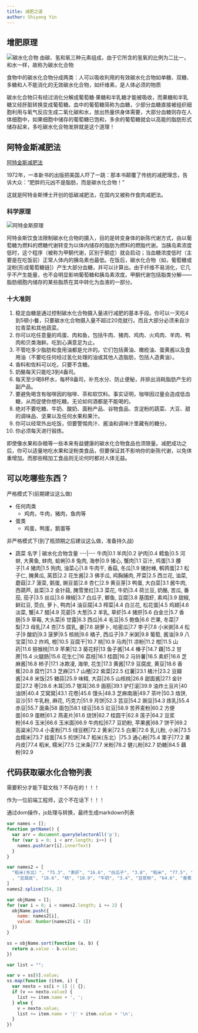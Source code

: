```yaml
---
title: 减肥之道
author: Shiyong Yin
---
```


## 增肥原理

![碳水化合物](/diary/img/碳水化合物.png)
由碳、氢和氧三种元素组成，由于它所含的氢氧的比例为二比一，和水一样，故称为碳水化合物

食物中的碳水化合物分成两类：人可以吸收利用的有效碳水化合物如单糖、双糖、多糖和人不能消化的无效碳水化合物，如纤维素，是人体必须的物质

碳水化合物只有经过消化分解成葡萄糖·果糖和半乳糖才能被吸收，而果糖和半乳糖又经肝脏转换变成葡萄糖。血中的葡萄糖简称为血糖，少部分血糖直接被组织细胞利用与氧气反应生成二氧化碳和水，放出热量供身体需要，大部分血糖则存在人体细胞中，如果细胞中储存的葡萄糖已饱和，多余的葡萄糖就会以高能的脂肪形式储存起来，多吃碳水化合物发胖就是这个道理！


## 阿特金斯减肥法

[阿特金斯减肥法](https://baike.baidu.com/item/%E9%98%BF%E7%89%B9%E9%87%91%E6%96%AF%E5%87%8F%E8%82%A5%E6%B3%95/10274744)

1972年，一本新书的出版把美国人吓了一跳：那本书颠覆了传统的减肥理念，告诉大众：“肥胖的元凶不是脂肪，而是碳水化合物！”

这就是阿特金斯博士开创的低碳减肥法，在国内又被称作食肉减肥法。

### 科学原理

![阿特金斯原理](/diary/img/阿特金斯原理.png)

阿特金斯饮食法限制碳水化合物的摄入，目的是转变身体的新陈代谢方式，由以葡萄糖为燃料的燃糖代谢转变为以体内储存的脂肪为燃料的燃脂代谢。当胰岛素浓度低时，这个程序（被称为甲酮代谢，区别于酮症）就会启动；当血糖浓度低时（主要是在吃饭前）正常人体内的胰岛素也最低。在饭后，碳水化合物（如，葡萄糖或淀粉[形成葡萄糖链]）产生大部分血糖，并可以计算出。由于纤维不易消化，它几乎不产生能量，也不会明显影响葡萄糖和胰岛素浓度。甲酮代谢包括脂类分解——脂肪细胞内储存的某些脂质在其中转化为血液的一部分。

### 十大准则

1. 稳定血糖是通过控制碳水化合物摄入量进行减肥的基本手段。你可以一天吃4到5顿小餐，只要碳水化合物摄入量不超过20克就行。而且大部分必须来自沙拉青菜和其他蔬菜。
2. 你可以吃任意量的鸡蛋、肉和鱼，包括牛肉、猪肉、鸡肉、火鸡肉、羊肉、鸭肉和贝类海鲜。吃到心满意足为止。
3. 不管吃多少脂肪和食用油都是允许的。它们包括黄油、橄榄油、蛋黄酱以及食用油（不要吃任何经过氢化处理的油或其他人造脂肪，包括人造黄油）。
4. 香料和佐料可以吃，只要不含糖。
5. 奶酪每天只能吃3到4盎司。
6. 每天至少喝8杯水，每杯8盎司，补充水分、防止便秘，并排出消耗脂肪产生的副产品。
7. 要避免喝含有咖啡因的咖啡、茶和软饮料。事实证明，咖啡因过量会造成低血糖，从而促使你想吃糖。无论如何酒都是不能喝的。
8. 绝对不要吃糖、牛奶、酸奶、面粉产品、谷物食品、含淀粉的蔬菜、大豆、甜的调味品、坚果以及任何水果和果汁。
9. 你可以经常外出吃饭，但要警惕肉汁、酱油和调味汁里藏有的糖分。
10. 你必须每天进行锻炼。

即使像水果和杂粮等一些本来有益健康的碳水化合物食品也须限量。减肥成功之后，你可以适量地吃水果和淀粉类食品，但要保证其不影响你的新陈代谢，以免体重增加。而那些精加工食品则无论何时都对人体无益。

## 可以吃哪些东西？

严格模式下(前期建议这么做)
- 任何肉类
  - 鸡肉，牛肉，猪肉，鱼肉等
- 蛋类
  - 鸡蛋，鸭蛋，鹅蛋等

非严格模式下(到了瓶颈期之后建议这么做，准备持久战)
- 蔬菜
  名字 | 碳水化合物含量
  ---|---
  牛肉|0.1
  羊肉|0.2
  驴肉|0.4
  鳕鱼|0.5
  河蚌, 大黄鱼, 蚌肉, 蛤蜊|0.8
  兔肉, 海参|0.9
  猪心, 蟹肉|1.1
  豆汁, 鸡蛋|1.3
  腰子|1.4
  猪肉|1.5
  狗肉, 油菜心|1.8
  牛肉干, 香菇, 冬瓜|1.9
  猪肘棒, 鹌鹑蛋|2.1
  松子仁, 腌黄瓜, 莴苣|2.2
  花生酱|2.3
  佛手瓜, 鸡胸脯肉, 芹菜|2.5
  西兰花, 油菜, 蘑菇|2.7
  菠菜, 鹅蛋, 豌豆苗|2.8
  杏仁|2.9
  黄豆芽|3
  鸭蛋, 大白菜|3.1
  酱牛肉, 西葫芦, 韭菜|3.2
  金针菇, 腌雪里红|3.3
  菜花, 牛奶|3.4
  荷兰豆, 奶酪, 苦瓜, 番茄, 茄子|3.5
  丝瓜|3.6
  辣椒|3.7
  白瓜子, 鲫鱼, 豆腐|3.8
  基围虾, 素鸡|3.9
  甜椒, 鲜豇豆, 茭白, 萝卜, 鸭肉|4
  油豆腐|4.3
  榨菜|4.4
  白兰花, 松花蛋|4.5
  鸡翅|4.6
  淡菜, 蟹|4.7
  醋|4.9
  芫荽|5
  大葱|5.2
  羊乳, 草虾|5.4
  猪肝|5.6
  白金兰|5.7
  香肠|5.9
  草莓, 大头菜|6
  甘露|6.3
  西瓜|6.4
  毛豆|6.5
  鲍鱼|6.6
  芒果, 冬菜|7
  梨|7.3
  母乳|7.4
  杏|7.5
  腐乳, 姜|7.6
  胡萝卜, 哈密瓜|7.7
  李子|7.8
  小米粥|8.4
  松子|9
  酸奶|9.3
  菠萝|9.5
  核桃|9.6
  橘子, 西瓜子|9.7
  米粥|9.8
  葡萄, 酱油|9.9
  八宝菜|10.2
  炸鸡, 橙|10.5
  豆腐干|10.7
  桃|10.9
  马肉|11
  凉粉|11.2
  柑|11.5
  山药|11.6
  猕猴桃|11.9
  苹果|12.3
  葵花籽|13
  鱼子酱|14.4
  榛子|14.7
  藕|15.2
  甘蔗|15.4
  火腿肠|15.6
  花生仁|16
  荔枝|16.1
  桂圆|16.2
  马铃薯|16.5
  素虾|16.6
  芝麻酱|16.8
  柿子|17.1
  冰欺凌, 海带, 花生|17.3
  黄酱|17.9
  豆腐皮, 黄豆|18.6
  香蕉|20.8
  腐竹|21.3
  芝麻|21.7
  山楂|22
  紫菜|22.5
  红薯|23.1
  橘汁|23.2
  豆瓣酱|24.8
  米饭|25
  糖蒜|25.9
  味精, 大蒜|26.5
  山核桃|26.8
  甜面酱|27.1
  金针菜|27.2
  枣|28.6
  木耳|35.7
  银耳|36.9
  面筋|39.1
  驴打滚|39.9
  油炸土豆片|40
  油饼|40.4
  艾窝窝|43.1
  花卷|45.6
  馒头|48.3
  芝麻南唐|49.7
  茶叶|50.3
  烙饼, 豆沙|51
  牛乳粉, 麻花, 巧克力|51.9
  月饼|52.3
  芸豆|54.2
  豌豆|54.3
  炼乳|55.4
  赤豆|55.7
  面条|58
  面包|58.1
  绿豆|58.5
  豇豆|58.9
  苦荞麦粉|60.2
  方便面|60.9
  蛋糕|61.2
  燕麦片|61.6
  烧饼|62.7
  桂圆干|62.8
  莲子|64.2
  豆浆粉|64.6
  玉米|66.6
  玉米面|66.9
  牛肉松|67.7
  豆奶粉, 苹果酱|68.7
  饼干|69.2
  高粱米|70.4
  小麦粉|71.5
  绿豆糕|72.2
  黄米|72.5
  白果|72.6
  乳儿粉, 小米|73.5
  血糯米|73.7
  挂面|74.5
  煎饼|74.7
  稻米(东北）|75.3
  通心粉|75.4
  栗子|77.2
  果丹皮|77.4
  稻米, 糯米|77.5
  江米条|77.7
  米粉|78.2
  健儿粉|82.7
  奶糖|84.5
  藕粉|92.9

## 代码获取碳水化合物列表

需要积分才能下载文档？不存在的！！！

作为一位前端工程师，这个不在话下！！！

通过dom操作，js处理与转换，最终生成markdown列表

```javascript
var names = [];
function getName() {
  var arr = document.querySelectorAll('p');
  for (var i = 0; i < arr.length; i++) {
    names.push(arr[i].innerText)
  }
}

var names2 = [
  "稻米(东北）", "75.3", "素虾", "16.6", "白瓜子", "3.8", "稻米", "77.5", "芸豆", "54.2", "山核桃", "26.8", "方便面", "60.9", "红薯", "23.1", "松子", "9", "高粱米", "70.4", "胡萝卜", "7.7", "松子仁", "2.2", "挂面", "74.5", "姜", "7.6", "西瓜子", "9.7", "花卷", "45.6", "萝卜", "4", "榛子", "14.7", "黄米", "72.5", "马铃薯", "16.5", "杏仁", "2.9", "煎饼", "74.7", "油炸土豆片", "40", "面筋", "39.1", "苦荞麦粉", "60.2", "藕", "15.2", "艾窝窝", "43.1", "烙饼", "51", "藕粉", "92.9", "饼干", "69.2", "馒头", "48.3", "山药", "11.6", "蛋糕", "61.2", "面条", "58", "菠萝", "9.5", "豆汁", "1.3", "米饭", "25", "草莓", "6", "江米条", "77.7", "米粥", "9.8", "橙", "10.5", "凉粉", "11.2", "米粉", "78.2", "柑", "11.5", "绿豆糕", "72.2", "糯米", "77.5", "甘蔗", "15.4", "驴打滚", "39.9", "血糯米", "73.7", "桂圆", "16.2", "麻花", "51.9", "烧饼", "62.7", "桂圆干", "62.8", "面包", "58.1", "通心粉", "75.4", "果丹皮", "77.4", "月饼", "52.3", "小麦粉", "71.5", "山楂", "22", "冰欺凌", "17.3", "小米", "73.5", "橘子", "9.7", "茶叶", "50.3", "小米粥", "8.4", "李子", "7.8", "橘汁", "23.2", "燕麦片", "61.6", "梨", "7.3", "奶糖", "84.5", "油饼", "40.4", "荔枝", "16.1", "巧克力", "51.9", "玉米", "66.6", "芒果", "7", "芝麻南唐", "49.7", "玉米面", "66.9", "苹果", "12.3", "苹果酱", "68.7", "豇豆", "58.9", "核桃", "9.6", "炼乳", "55.4", "豆腐", "3.8", "葡萄", "9.9", "母乳", "7.4", "豆腐干", "10.7", "柿子", "17.1", "奶酪", "3.5"
  , "豆腐皮", "18.6", "桃", "10.9", "牛奶", "3.4", "豆浆粉", "64.6", "香蕉", "20.8", "牛乳粉", "51.9", "豆沙", "51", "杏", "7.5", "酸奶", "9.3", "腐乳", "7.6", "枣", "28.6", "羊乳", "5.4", "腐竹", "21.3", "猕猴桃", "11.9", "豆奶粉", "68.7", "黄豆", "18.6", "白果", "72.6", "健儿粉", "82.7", "绿豆", "58.5", "花生", "17.3", "乳儿粉", "73.5", "素鸡", "3.9", "花生仁", "16", "鹌鹑蛋", "2.1", "豌豆", "54.3", "葵花籽", "13", "鸡蛋", "1.3", "赤豆", "55.7", "莲子", "64.2", "松花蛋", "4.5", "油豆腐", "4.3", "栗子", "77.2", "鸭蛋", "3.1", "香肠", "5.9", "荷兰豆", "3.5", "鹅蛋", "2.8", "火腿肠", "15.6", "黄豆芽", "3", "甜面酱", "27.1", "狗肉", "1.8", "鲜豇豆", "4", "味精", "26.5", "酱牛肉", "3.2", "毛豆", "6.5", "芝麻酱", "16.8", "驴肉", "0.4", "豌豆苗", "2.8", "大头菜", "6", "香菇", "1.9", "芝麻", "21.7", "冬菜", "7", "八宝菜", "10.2", "大白菜", "3.1", "甘露", "6.3", "马肉", "11", "菠菜", "2.8", "腌黄瓜", "2.2", "牛肉", "0.1", "菜花", "3.4", "糖蒜", "25.9", "牛肉干", "1.9", "油菜心", "1.8", "腌雪里红", "3.3", "牛肉松", "67.7", "大葱", "5.2", "榨菜", "4.4", "兔肉", "0.9", "大蒜", "26.5", "芫荽", "5", "羊肉", "0.2", "茭白", "4", "油菜", "2.7", "猪肝", "5.6", "金针菜", "27.2", "西兰花", "2.7", "猪肉", "1.5", "韭菜", "3.2", "白兰花", "4.5", "猪心", "1.1", "芹菜", "2.5", "白金兰", "5.7", "腰子", "1.4", "莴苣", "2.2", "冬瓜", "1.9", "猪肘棒", "2.1", "大黄鱼", "0.8", "佛手瓜", "2.5", "鸡翅", "4.6", "鲫鱼", "3.8", "哈密瓜", "7.7", "常见食物碳水化合物列表          ", " (100克含量计)", "鸡胸脯肉", "2.5", "鳕鱼", "0.5", "苦瓜", "3.5", "鸭肉", "4", "鱼子酱", "14.4", "丝瓜", "3.6", "炸鸡", "10.5", "鲍鱼", "6.6", "西瓜", "6.4", "蚌肉", "0.8", "蛤蜊", "0.8", "西葫芦", "3.2", "淡菜", "4.7", "河蚌", "0.8", "番茄", "3.5", "海参", "0.9", "草虾", "5.4", "茄子", "3.5", "辣椒", "3.7", "基围虾", "3.9", "醋", "4.9", "甜椒", "4", "蟹", "4.7", "豆瓣酱", "24.8", "蘑菇", "2.7", "蟹肉", "1.1", "黄酱", "17.9", "海带", "17.3", "紫菜", "22.5", "花生酱", "2.3", "金针菇", "3.3", "银耳", "36.9", "酱油", "9.9", "木耳", "35.7",
]
names2.splice(354, 2)

var objName = [];
for (var i = 0; i < names2.length; i += 2) {
  objName.push({
    name: names2[i],
    value: Number(names2[i + 1])
  })
}

ss = objName.sort(function (a, b) {
  return a.value - b.value;
})

var list = "";

var v = ss[0].value;
ss.map(function (item, i) {
  var nexto = ss[i + 1] || {};
  if (v == nexto.value) {
    list += item.name + ', ';
  } else {
    v = nexto.value;
    list += item.name + '|' + item.value + '\n';
  }
})
```
